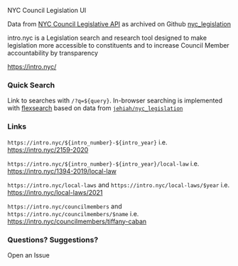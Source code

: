 
NYC Council Legislation UI

Data from [NYC Council Legislative API](https://council.nyc.gov/legislation/api/)  as archived on Github [nyc_legislation](https://github.com/jehiah/nyc_legislation)

intro.nyc is a Legislation search and research tool designed to make legislation more accessible to constituents and to increase Council Member accountability by transparency

https://intro.nyc/

### Quick Search

Link to searches with `/?q=${query}`. In-browser searching is implemented with [flexsearch](https://github.com/nextapps-de/flexsearch) based on data from [`jehiah/nyc_legislation`](https://github.com/jehiah/nyc_legislation)

### Links

`https://intro.nyc/${intro_number}-${intro_year}`
i.e. https://intro.nyc/2159-2020

`https://intro.nyc/${intro_number}-${intro_year}/local-law`
i.e. https://intro.nyc/1394-2019/local-law

`https://intro.nyc/local-laws` and `https://intro.nyc/local-laws/$year`
i.e. https://intro.nyc/local-laws/2021

`https://intro.nyc/councilmembers` and `https://intro.nyc/councilmembers/$name` i.e. https://intro.nyc/councilmembers/tiffany-caban

### Questions? Suggestions?

Open an Issue